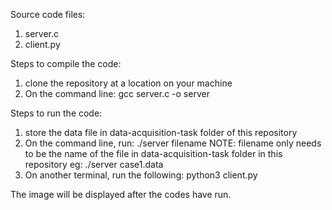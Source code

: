 Source code files:

1) server.c
2) client.py

Steps to compile the code:

1) clone the repository at a location on your machine
2) On the command line:
   gcc server.c -o server

Steps to run the code:

1) store the data file in data-acquisition-task folder of this repository
2) On the command line, run:
   ./server filename
    NOTE: filename only needs to be the name of the file in data-acquisition-task folder in this repository
    eg: ./server case1.data
3) On another terminal, run the following:
   python3 client.py

The image will be displayed after the codes have run.
